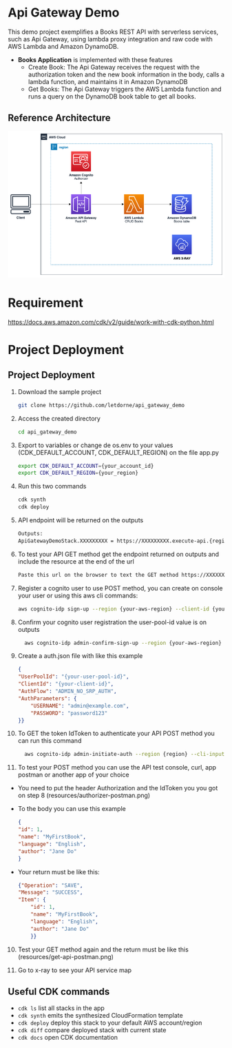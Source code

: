 

# Api Gateway Demo
This demo project exemplifies a Books REST API with serverless services, such as Api Gateway, using lambda proxy integration and raw code with AWS Lambda and Amazon DynamoDB.

- **Books Application** is implemented with these features
  - Create Book: The Api Gateway receives the request with the authorization token and the new book information in the body, calls a lambda function, and maintains it in Amazon DynamoDB
  - Get Books: The Api Gateway triggers the AWS Lambda function and runs a query on the DynamoDB book table to get all books.

## Reference Architecture
![Reference Architecture](resources/api-gateway-demo.png)

# Requirement

https://docs.aws.amazon.com/cdk/v2/guide/work-with-cdk-python.html

# Project Deployment

## Project Deployment
1. Download the sample project
    ```bash
    git clone https://github.com/letdorne/api_gateway_demo
    ```
2. Access the created directory
    ```bash
    cd api_gateway_demo
    ```
3. Export to variables or change de os.env to your values (CDK_DEFAULT_ACCOUNT, CDK_DEFAULT_REGION) on the file app.py
    ```bash
    export CDK_DEFAULT_ACCOUNT={your_account_id}
    export CDK_DEFAULT_REGION={your_region}
    ```

4. Run this two commands
    ```bash
    cdk synth
    cdk deploy
    ```
6. API endpoint will be returned on the outputs 
    ```bash
    Outputs:
    ApiGatewayDemoStack.XXXXXXXXX = https://XXXXXXXXX.execute-api.{region}.amazonaws.com/dev/
    ```   
7. To test your API GET method get the endpoint returned on outputs and include the resource at the end of the url 
    ```bash
    Paste this url on the browser to text the GET method https://XXXXXXXXX.execute-api.{region}.amazonaws.com/dev/books
    ```   
5. Register a cognito user to use POST method, you can create on console your user or using this aws cli commands:
    ```bash
    aws cognito-idp sign-up --region {your-aws-region} --client-id {your-client-id} --username {your-email} --password {your-password}
    ```

6. Confirm your cognito user registration the user-pool-id value is on outputs 
    ```bash
      aws cognito-idp admin-confirm-sign-up --region {your-aws-region} --user-pool-id {user-pool-id} --username {your-email}
    ```

7. Create a auth.json file with like this example
    ```json
    {
    "UserPoolId": "{your-user-pool-id}",
    "ClientId": "{your-client-id}",
    "AuthFlow": "ADMIN_NO_SRP_AUTH",
    "AuthParameters": {
        "USERNAME": "admin@example.com",
        "PASSWORD": "password123"
    }}
    ```
    
8. To GET the token IdToken to authenticate your API POST method you can run this command
    ```bash
      aws cognito-idp admin-initiate-auth --region {region} --cli-input-json file://auth.json
    ```

9. To test your POST method you can use the API test console, curl, app postman or another app of your choice
- You need to put the header Authorization and the IdToken you you got on step 8
(resources/authorizer-postman.png)

- To the body you can use this example 
    ```json
    {
    "id": 1,
    "name": "MyFirstBook",
    "language": "English",
    "author": "Jane Do"
    }
    ```
- Your return must be like this:
    ```json
    {"Operation": "SAVE",
    "Message": "SUCCESS",
    "Item": {
        "id": 1,
        "name": "MyFirstBook",
        "language": "English",
        "author": "Jane Do"
        }}
    ```
10. Test your GET method again and the return must be like this
(resources/get-api-postman.png)

11. Go to x-ray to see your API service map

## Useful CDK commands

 * `cdk ls`          list all stacks in the app
 * `cdk synth`       emits the synthesized CloudFormation template
 * `cdk deploy`      deploy this stack to your default AWS account/region
 * `cdk diff`        compare deployed stack with current state
 * `cdk docs`        open CDK documentation
